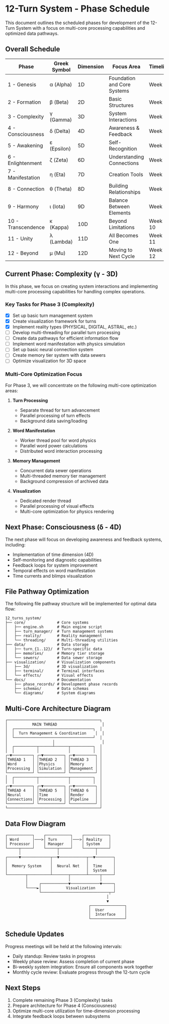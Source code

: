 # 12-Turn System - Phase Schedule

This document outlines the scheduled phases for development of the 12-Turn System with a focus on multi-core processing capabilities and optimized data pathways.

## Overall Schedule

| Phase | Greek Symbol | Dimension | Focus Area | Timeline |
|-------|-------------|-----------|------------|----------|
| 1 - Genesis | α (Alpha) | 1D | Foundation and Core Systems | Week 1 |
| 2 - Formation | β (Beta) | 2D | Basic Structures | Week 2 |
| 3 - Complexity | γ (Gamma) | 3D | System Interactions | Week 3 |
| 4 - Consciousness | δ (Delta) | 4D | Awareness & Feedback | Week 4 |
| 5 - Awakening | ε (Epsilon) | 5D | Self-Recognition | Week 5 |
| 6 - Enlightenment | ζ (Zeta) | 6D | Understanding Connections | Week 6 |
| 7 - Manifestation | η (Eta) | 7D | Creation Tools | Week 7 |
| 8 - Connection | θ (Theta) | 8D | Building Relationships | Week 8 |
| 9 - Harmony | ι (Iota) | 9D | Balance Between Elements | Week 9 |
| 10 - Transcendence | κ (Kappa) | 10D | Beyond Limitations | Week 10 |
| 11 - Unity | λ (Lambda) | 11D | All Becomes One | Week 11 |
| 12 - Beyond | μ (Mu) | 12D | Moving to Next Cycle | Week 12 |

## Current Phase: Complexity (γ - 3D)

In this phase, we focus on creating system interactions and implementing multi-core processing capabilities for handling complex operations.

### Key Tasks for Phase 3 (Complexity)

- [x] Set up basic turn management system
- [x] Create visualization framework for turns
- [x] Implement reality types (PHYSICAL, DIGITAL, ASTRAL, etc.)
- [ ] Develop multi-threading for parallel turn processing
- [ ] Create data pathways for efficient information flow
- [ ] Implement word manifestation with physics simulation
- [ ] Set up basic neural connection system
- [ ] Create memory tier system with data sewers
- [ ] Optimize visualization for 3D space

### Multi-Core Optimization Focus

For Phase 3, we will concentrate on the following multi-core optimization areas:

1. **Turn Processing**
   - Separate thread for turn advancement
   - Parallel processing of turn effects
   - Background data saving/loading

2. **Word Manifestation**
   - Worker thread pool for word physics
   - Parallel word power calculations
   - Distributed word interaction processing

3. **Memory Management**
   - Concurrent data sewer operations
   - Multi-threaded memory tier management
   - Background compression of archived data

4. **Visualization**
   - Dedicated render thread
   - Parallel processing of visual effects
   - Multi-core optimization for physics rendering

## Next Phase: Consciousness (δ - 4D)

The next phase will focus on developing awareness and feedback systems, including:

- Implementation of time dimension (4D)
- Self-monitoring and diagnostic capabilities
- Feedback loops for system improvement
- Temporal effects on word manifestation
- Time currents and blimps visualization

## File Pathway Optimization

The following file pathway structure will be implemented for optimal data flow:

```
12_turns_system/
├── core/              # Core systems
│   ├── engine.sh      # Main engine script
│   ├── turn_manager/  # Turn management systems
│   ├── reality/       # Reality management
│   └── threading/     # Multi-threading utilities
├── data/              # Data storage
│   ├── turn_{1..12}/  # Turn-specific data
│   ├── memories/      # Memory tier storage
│   └── sewers/        # Data sewer storage
├── visualization/     # Visualization components
│   ├── 3d/            # 3D visualization
│   ├── terminal/      # Terminal interfaces
│   └── effects/       # Visual effects
└── docs/              # Documentation
    ├── phase_records/ # Development phase records
    ├── schemas/       # Data schemas
    └── diagrams/      # System diagrams
```

## Multi-Core Architecture Diagram

```
┌─────────────────────────────────────────┐
│           MAIN THREAD                    │
│  ┌───────────────────────────────────┐  │
│  │  Turn Management & Coordination    │  │
│  └───────────────────────────────────┘  │
│                    │                     │
│  ┌──────────┬──────┴──────┬──────────┐  │
│  │          │             │          │  │
┌─▼─────────┐ ┌─▼─────────┐ ┌─▼─────────┐ │
│THREAD 1   │ │THREAD 2   │ │THREAD 3   │ │
│Word       │ │Physics    │ │Memory     │ │
│Processing │ │Simulation │ │Management │ │
└───────────┘ └───────────┘ └───────────┘ │
│  ┌──────────┬─────────────┬──────────┐  │
│  │          │             │          │  │
┌─▼─────────┐ ┌─▼─────────┐ ┌─▼─────────┐ │
│THREAD 4   │ │THREAD 5   │ │THREAD 6   │ │
│Neural     │ │Time       │ │Render     │ │
│Connections│ │Processing │ │Pipeline   │ │
└───────────┘ └───────────┘ └───────────┘ │
└─────────────────────────────────────────┘
```

## Data Flow Diagram

```
┌───────────┐    ┌───────────┐    ┌───────────┐
│ Word      │───>│ Turn      │───>│ Reality   │
│ Processor │    │ Manager   │    │ System    │
└─────┬─────┘    └─────┬─────┘    └─────┬─────┘
      │                │                │
┌─────▼─────────────┬──▼────────────┬──▼────────┐
│                   │               │           │
│  Memory System    │  Neural Net   │  Time     │
│                   │               │  System   │
└────────┬──────────┴───────┬───────┴─────┬─────┘
         │                  │             │
         │     ┌────────────▼─────────────▼─────┐
         └────►│           Visualization        │
               └──────────────────────────────┬─┘
                                             │
                                             ▼
                                     ┌───────────────┐
                                     │  User         │
                                     │  Interface    │
                                     └───────────────┘
```

## Schedule Updates

Progress meetings will be held at the following intervals:
- Daily standup: Review tasks in progress
- Weekly phase review: Assess completion of current phase
- Bi-weekly system integration: Ensure all components work together
- Monthly cycle review: Evaluate progress through the 12-turn cycle

## Next Steps

1. Complete remaining Phase 3 (Complexity) tasks
2. Prepare architecture for Phase 4 (Consciousness)
3. Optimize multi-core utilization for time-dimension processing
4. Integrate feedback loops between subsystems
